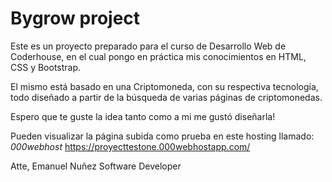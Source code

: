 # Bygrow project


Este es un proyecto preparado para el curso de Desarrollo Web de Coderhouse, en el cual pongo en práctica mis conocimientos en HTML, CSS y Bootstrap.

El mismo está basado en una Criptomoneda, con su respectiva tecnología, todo diseñado a partir de la búsqueda de varias páginas de criptomonedas. 

Espero que te guste la idea tanto como a mi me gustó diseñarla!

Pueden visualizar la página subida como prueba en este hosting llamado: *000webhost* 
https://proyecttestone.000webhostapp.com/


Atte,
Emanuel Nuñez Software Developer
